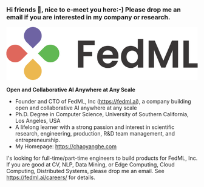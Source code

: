 ### Hi friends 👋, nice to e-meet you here:-) Please drop me an email if you are interested in my company or research.

![FedML Logo](./logo_homepage_2.webp)

<b>Open and Collaborative AI Anywhere at Any Scale</b>

- Founder and CTO of FedML, Inc (https://fedml.ai), a company building open and collaborative AI anywhere at any scale
- Ph.D. Degree in Computer Science, University of Southern California, Los Angeles, USA
- A lifelong learner with a strong passion and interest in scientific research, engineering, production, R&D team management, and entrepreneurship.
- My Homepage: https://chaoyanghe.com

I's looking for full-time/part-time engineers to build products for FedML, Inc. If you are good at CV, NLP, Data Mining, or Edge Computing, Cloud Computing, Distributed Systems, please drop me an email. See https://fedml.ai/careers/ for details.

<!--
**chaoyanghe/chaoyanghe** is a ✨ _special_ ✨ repository because its `README.md` (this file) appears on your GitHub profile.

Here are some ideas to get you started:

- 🔭 I’m currently working on ...
- 🌱 I’m currently learning ...
- 👯 I’m looking to collaborate on ...
- 🤔 I’m looking for help with ...
- 💬 Ask me about ...
- 📫 How to reach me: ...
- 😄 Pronouns: ...
- ⚡ Fun fact: ...
-->
